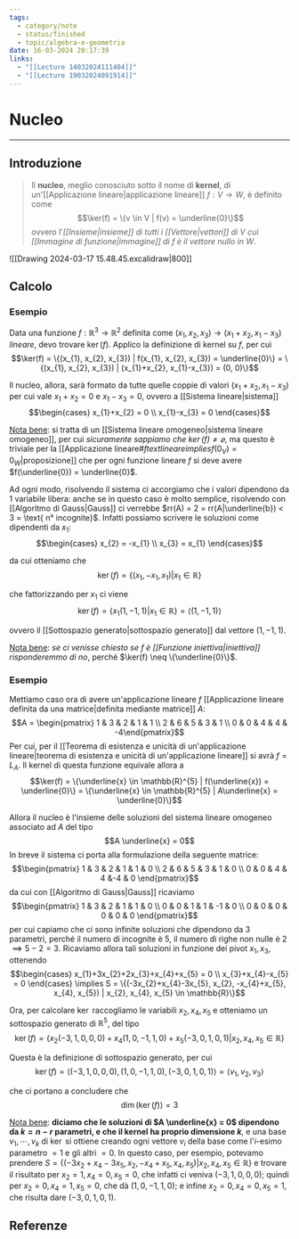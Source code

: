 ```yaml
---
tags:
  - category/note
  - status/finished
  - topic/algebra-e-geometria
date: 16-03-2024 20:17:39
links:
  - "[[Lecture 14032024111404]]"
  - "[[Lecture 19032024091914]]"
---
```

# Nucleo
---
## Introduzione
> Il **nucleo**, meglio conosciuto sotto il nome di **kernel**, di un'[[Applicazione lineare|applicazione lineare]] $f: V \to W$, è definito come
> $$\ker(f) = \{v \in V | f(v) = \underline{0}\}$$
> ovvero l'_[[Insieme|insieme]] di tutti i [[Vettore|vettori]] di $V$ cui [[Immagine di funzione|immagine]] di $f$ è il vettore nullo in $W$_.

![[Drawing 2024-03-17 15.48.45.excalidraw|800]]

## Calcolo
### Esempio
Data una funzione $f: \mathbb{R}^{3} \to \mathbb{R}^{2}$ definita come $(x_{1}, x_{2}, x_{3}) \to (x_{1}+x_{2}, x_{1}-x_{3})$ _lineare_, devo trovare $\ker(f)$. Applico la definizione di kernel su $f$, per cui
$$\ker(f) = \{(x_{1}, x_{2}, x_{3}) | f(x_{1}, x_{2}, x_{3}) = \underline{0}\} = \{(x_{1}, x_{2}, x_{3}) | (x_{1}+x_{2}, x_{1}-x_{3}) = (0, 0)\}$$

Il nucleo, allora, sarà formato da tutte quelle coppie di valori $(x_{1}+x_{2}, x_{1}-x_{3})$ per cui vale $x_{1}+x_{2} = 0$ e $x_{1}-x_{3} = 0$, ovvero a [[Sistema lineare|sistema]]
$$\begin{cases} x_{1}+x_{2} = 0 \\ x_{1}-x_{3} = 0 \end{cases}$$

<u>Nota bene</u>: si tratta di un [[Sistema lineare omogeneo|sistema lineare omogeneo]], per cui _sicuramente sappiamo che $\ker(f) \neq \varnothing$_, ma questo è triviale per la [[Applicazione lineare#$f text{ lineare} implies f(0_{V}) = 0_{W}$|proposizione]] che per ogni funzione lineare $f$ si deve avere $f(\underline{0}) = \underline{0}$.

Ad ogni modo, risolvendo il sistema ci accorgiamo che i valori dipendono da 1 variabile libera: anche se in questo caso è molto semplice, risolvendo con [[Algoritmo di Gauss|Gauss]] ci verrebbe $rr(A) = 2 = rr(A|\underline{b}) < 3 = \text{ n° incognite}$. Infatti possiamo scrivere le soluzioni come dipendenti da $x_{1}$:
$$\begin{cases} x_{2} = -x_{1} \\ x_{3} = x_{1} \end{cases}$$

da cui otteniamo che
$$\ker(f) = \{(x_{1}, -x_{1}, x_{1}) | x_{1} \in \mathbb{R}\}$$

che fattorizzando per $x_{1}$ ci viene
$$\ker(f) = \{x_{1}(1, -1, 1) | x_{1} \in \mathbb{R}\} = \langle (1, -1, 1) \rangle$$

ovvero il [[Sottospazio generato|sottospazio generato]] dal vettore $(1, -1, 1)$.

<u>Nota bene</u>: _se ci venisse chiesto se $f$ è [[Funzione iniettiva|iniettiva]] risponderemmo di no_, perché $\ker(f) \neq \{\underline{0}\}$.

### Esempio
Mettiamo caso ora di avere un'applicazione lineare $f$ [[Applicazione lineare definita da una matrice|definita mediante matrice]] $A$:
$$A = \begin{pmatrix} 1 & 3 & 2 & 1 & 1 \\ 2 & 6 & 5 & 3 & 1 \\ 0 & 0 & 4 & 4 & -4\end{pmatrix}$$
Per cui, per il [[Teorema di esistenza e unicità di un'applicazione lineare|teorema di esistenza e unicità di un'applicazione lineare]] si avrà $f = L_{A}$. Il kernel di questa funzione equivale allora a
$$\ker(f) = \{\underline{x} \in \mathbb{R}^{5} | f(\underline{x}) = \underline{0}\} = \{\underline{x} \in \mathbb{R}^{5} | A\underline{x} = \underline{0}\}$$

Allora il nucleo è l'insieme delle soluzioni del sistema lineare omogeneo associato ad $A$ del tipo
$$A \underline{x} = 0$$
In breve il sistema ci porta alla formulazione della seguente matrice:
$$\begin{pmatrix} 1 & 3 & 2 & 1 & 1 & 0 \\ 2 & 6 & 5 & 3 & 1 & 0 \\ 0 & 0 & 4 & 4 &-4 & 0 \end{pmatrix}$$
da cui con [[Algoritmo di Gauss|Gauss]] ricaviamo
$$\begin{pmatrix} 1 & 3 & 2 & 1 & 1 & 0 \\ 0 & 0 & 1 & 1 & -1 & 0 \\ 0 & 0 & 0 & 0 & 0 & 0 \end{pmatrix}$$
per cui capiamo che ci sono infinite soluzioni che dipendono da 3 parametri, perché il numero di incognite è 5, il numero di righe non nulle è 2 $\implies 5-2 = 3$. Ricaviamo allora tali soluzioni in funzione dei pivot $x_{1}, x_{3}$, ottenendo
$$\begin{cases} x_{1}+3x_{2}+2x_{3}+x_{4}+x_{5} = 0 \\ x_{3}+x_{4}-x_{5} = 0 \end{cases} \implies S = \{(-3x_{2}+x_{4}-3x_{5}, x_{2}, -x_{4}+x_{5}, x_{4}, x_{5}) | x_{2}, x_{4}, x_{5} \in \mathbb{R}\}$$

Ora, per calcolare $\ker$ raccogliamo le variabili $x_{2}, x_{4}, x_{5}$ e otteniamo un sottospazio generato di $\mathbb{R}^{5}$, del tipo
$$\ker(f) = \{x_{2}(-3, 1, 0, 0, 0) + x_{4}(1, 0, -1, 1, 0) + x_{5}(-3, 0, 1, 0, 1) | x_{2}, x_{4}, x_{5} \in \mathbb{R}\}$$

Questa è la definizione di sottospazio generato, per cui
$$\ker(f) = \langle (-3, 1, 0, 0, 0), (1, 0, -1, 1, 0), (-3, 0, 1, 0, 1) \rangle = \langle v_{1}, v_{2}, v_{3} \rangle$$

che ci portano a concludere che
$$\dim(\ker(f)) = 3$$

<u>Nota bene</u>: **diciamo che le soluzioni di $A \underline{x} = 0$ dipendono da $k = n-r$ parametri, e che il kernel ha proprio dimensione $k$**, e una base $v_{1}, \cdots, v_{k}$ di $\ker$ si ottiene creando ogni vettore $v_{i}$ della base come l'$i$-esimo parametro $= 1$ e gli altri $= 0$. In questo caso, per esempio, potevamo prendere $S = \{(-3x_{2}+x_{4}-3x_{5}, x_{2}, -x_{4}+x_{5}, x_{4}, x_{5}) | x_{2}, x_{4}, x_{5} \in \mathbb{R}\}$ e trovare il risultato per $x_{2} = 1, x_{4} = 0, x_{5} = 0$, che infatti ci veniva $(-3, 1, 0, 0, 0)$; quindi per $x_{2} = 0, x_{4} = 1, x_{5} = 0$, che dà $(1, 0, -1, 1, 0)$; e infine $x_{2} = 0, x_{4} = 0, x_{5} = 1$, che risulta dare $(-3, 0, 1, 0, 1)$.

## Referenze